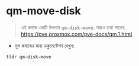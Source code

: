 # qm-move-disk

> এই কমান্ড একটি উপনাম `qm-disk-move`.
> আরও তথ্য পাবেন: <https://pve.proxmox.com/pve-docs/qm.1.html>.

- মূল কমান্ডের জন্য ডকুমেন্টেশন দেখুন:

`tldr qm-disk-move`
